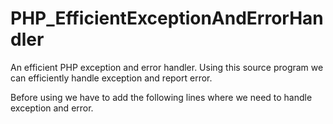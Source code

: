 # PHP_EfficientExceptionAndErrorHandler
An efficient PHP exception and error handler. Using this source program we can efficiently handle exception and report error.

Before using we have to add the following lines where we need to handle exception and error.

<?php

require_once 'ExceptionAndErrorHandler.php';
    
// error_reporting — Sets which PHP errors are reported

error_reporting(E_ALL);

// error_reporting(0);
// error_reporting(E_ALL | E_STRICT);
// IMPORTANT # From PHP 5.4.0 E_STRICT is a part of E_ALL
// error_reporting(E_ALL | ~E_NOTICE);
    
    
// set_error_handler — Sets a user-defined error handler function

set_error_handler("pc_error_handler");

?>
